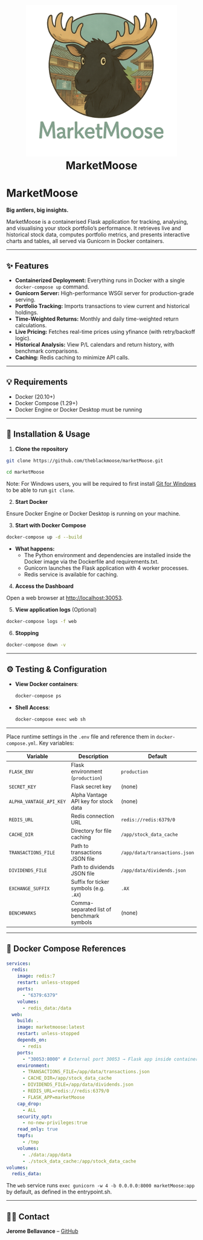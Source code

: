 <h1 align="center">
  <a href="https://github.com/theblackmoose/marketMoose">
    <img src="https://github.com/theblackmoose/marketMoose/blob/main/static/MarketMoose.png" 
    width="400" />
  </a>
  <br>MarketMoose<br>
</h1>

# MarketMoose

**Big antlers, big insights.**

MarketMoose is a containerised Flask application for tracking, analysing, and visualising your stock portfolio’s performance. It retrieves live and historical stock data, computes portfolio metrics, and presents interactive charts and tables, all served via Gunicorn in Docker containers.

---

## ✨ Features

- **Containerized Deployment:** Everything runs in Docker with a single `docker-compose up` command.
- **Gunicorn Server:** High-performance WSGI server for production-grade serving.
- **Portfolio Tracking:** Imports transactions to view current and historical holdings.
- **Time-Weighted Returns:** Monthly and daily time-weighted return calculations.
- **Live Pricing:** Fetches real-time prices using yfinance (with retry/backoff logic).
- **Historical Analysis:** View P/L calendars and return history, with benchmark comparisons.
- **Caching:** Redis caching to minimize API calls.

---

## 💡 Requirements

- Docker (20.10+)
- Docker Compose (1.29+)
- Docker Engine or Docker Desktop must be running

---

## 🚀 Installation & Usage

1. **Clone the repository**

  ```sh
  git clone https://github.com/theblackmoose/marketMoose.git
  ```
  ```sh
  cd marketMoose
  ```

  Note: For Windows users, you will be required to first install [Git for Windows](https://git-scm.com/downloads/win) to be able to run `git clone`.

2. **Start Docker** 

  Ensure Docker Engine or Docker Desktop is running on your machine.

3. **Start with Docker Compose**

  ```sh
  docker-compose up -d --build
  ```

  - **What happens:**
    - The Python environment and dependencies are installed inside the Docker image via the Dockerfile and requirements.txt.
    - Gunicorn launches the Flask application with 4 worker processes.
    - Redis service is available for caching.

4. **Access the Dashboard** 

  Open a web browser at [http://localhost:30053](http://localhost:30053).

5. **View application logs** (Optional)

  ```sh
  docker-compose logs -f web
  ```

6. **Stopping**

  ```sh
  docker-compose down -v
  ```

---

## ⚙️ Testing & Configuration

- **View Docker containers**:
  ```bash
  docker-compose ps
  ```
- **Shell Access**:
  ```bash
  docker-compose exec web sh
  ```

---

Place runtime settings in the `.env` file and reference them in `docker-compose.yml`. Key variables:

| Variable                | Description                               | Default                       |
| ----------------------- | ----------------------------------------- | ----------------------------- |
| `FLASK_ENV`             | Flask environment (`production`)          | `production`                  |
| `SECRET_KEY`            | Flask secret key                          | (none)                        |
| `ALPHA_VANTAGE_API_KEY` | Alpha Vantage API key for stock data      | (none)                        |
| `REDIS_URL`             | Redis connection URL                      | `redis://redis:6379/0`        |
| `CACHE_DIR`             | Directory for file caching                | `/app/stock_data_cache`       |
| `TRANSACTIONS_FILE`     | Path to transactions JSON file            | `/app/data/transactions.json` |
| `DIVIDENDS_FILE`        | Path to dividends JSON file               | `/app/data/dividends.json`    |
| `EXCHANGE_SUFFIX`       | Suffix for ticker symbols (e.g. `.AX`)    | `.AX`                         |
| `BENCHMARKS`            | Comma-separated list of benchmark symbols | (none)                        |

---

## 📄 Docker Compose References

```yaml
services:
  redis:
    image: redis:7
    restart: unless-stopped
    ports:
      - "6379:6379"
    volumes:
      - redis_data:/data
  web:
    build: .
    image: marketmoose:latest
    restart: unless-stopped
    depends_on:
      - redis
    ports:
      - "30053:8000" # External port 30053 → Flask app inside container on port 8000
    environment:
      - TRANSACTIONS_FILE=/app/data/transactions.json
      - CACHE_DIR=/app/stock_data_cache
      - DIVIDENDS_FILE=/app/data/dividends.json
      - REDIS_URL=redis://redis:6379/0
      - FLASK_APP=marketMoose
    cap_drop:
      - ALL
    security_opt:
      - no-new-privileges:true
    read_only: true
    tmpfs:
      - /tmp
    volumes:
      - ./data:/app/data
      - ./stock_data_cache:/app/stock_data_cache
volumes:
  redis_data:
```

The `web` service runs `exec gunicorn -w 4 -b 0.0.0.0:8000 marketMoose:app` by default, as defined in the entrypoint.sh.

---

## 👨‍💻 Contact

**Jerome Bellavance** – [GitHub](https://github.com/theblackmoose)
